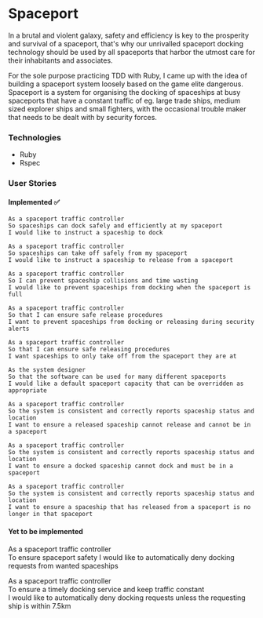 # Spaceport

In a brutal and violent galaxy, safety and efficiency is key to the prosperity and survival of a spaceport, that's why
our unrivalled spaceport docking technology should be used by all spaceports that harbor the utmost care for their
inhabitants and associates.

For the sole purpose practicing TDD with Ruby, I came up with the idea of building a spaceport system loosely based 
on the game elite dangerous. Spaceport is a system for organising the docking of spaceships at busy spaceports that 
have a constant traffic of eg. large trade ships, medium sized explorer ships and small fighters, with the occasional
trouble maker that needs to be dealt with by security forces.

### Technologies

* Ruby
* Rspec

### User Stories

#### Implemented :white_check_mark:
```
As a spaceport traffic controller   
So spaceships can dock safely and efficiently at my spaceport   
I would like to instruct a spaceship to dock   
```

```
As a spaceport traffic controller   
So spaceships can take off safely from my spaceport  
I would like to instruct a spaceship to release from a spaceport   
```

```
As a spaceport traffic controller   
So I can prevent spaceship collisions and time wasting   
I would like to prevent spaceships from docking when the spaceport is full
```

```
As a spaceport traffic controller   
So that I can ensure safe release procedures   
I want to prevent spaceships from docking or releasing during security alerts
```
```
As a spaceport traffic controller   
So that I can ensure safe releasing procedures   
I want spaceships to only take off from the spaceport they are at
```
```
As the system designer   
So that the software can be used for many different spaceports   
I would like a default spaceport capacity that can be overridden as appropriate
```
```
As a spaceport traffic controller   
So the system is consistent and correctly reports spaceship status and location   
I want to ensure a released spaceship cannot release and cannot be in a spaceport
```
```
As a spaceport traffic controller   
So the system is consistent and correctly reports spaceship status and location   
I want to ensure a docked spaceship cannot dock and must be in a spaceport
```
```
As a spaceport traffic controller   
So the system is consistent and correctly reports spaceship status and location   
I want to ensure a spaceship that has released from a spaceport is no longer in that spaceport
```

#### Yet to be implemented



As a spaceport traffic controller   
To ensure spaceport safety
I would like to automatically deny docking requests from wanted spaceships

As a spaceport traffic controller   
To ensure a timely docking service and keep traffic constant   
I would like to automatically deny docking requests unless the requesting ship is within 7.5km
